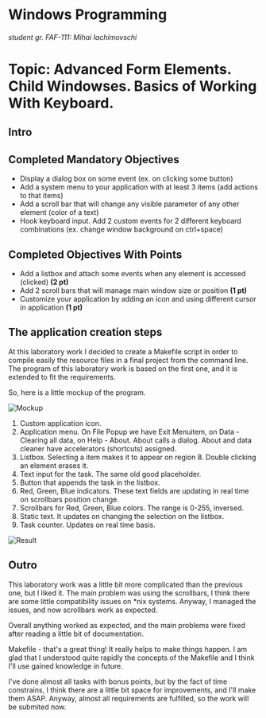 # Windows Programming
###### student gr. FAF-111: Mihai Iachimovschi

# Topic: Advanced Form Elements. Child Windowses. Basics of Working With Keyboard.
## Intro

## Completed Mandatory Objectives
* Display a dialog box on some event (ex. on clicking some button)
* Add a system menu to your application with at least 3 items (add actions to that items)
* Add a scroll bar that will change any visible parameter of any other element (color of a text)
* Hook keyboard input. Add 2 custom events for 2 different keyboard combinations (ex. change window background on ctrl+space)

## Completed Objectives With Points
* Add a listbox and attach some events when any element is accessed (clicked) **(2 pt)**
* Add 2 scroll bars that will manage main window size or position **(1 pt)**
* Customize your application by adding an icon and using different cursor in application **(1 pt)**

## The application creation steps
At this laboratory work I decided to create a Makefile script in order to compile easily the resource files in a final project from the command line.
The program of this laboratory work is based on the first one, and it is extended to fit the requirements.

So, here is a little mockup of the program.

![Mockup](https://raw.github.com/TUM-FAF/WP-FAF-111-Iachimovschi-Mihai/master/Lab%232/pics/mockup.png)

1. Custom application icon.
2. Application menu. On File Popup we have Exit Menuitem, on Data - Clearing all data, on Help - About. About calls a dialog. About and data cleaner have accelerators (shortcuts) assigned.
3. Listbox. Selecting a item makes it to appear on region 8. Double clicking an element erases it.
4. Text input for the task. The same old good placeholder.
5. Button that appends the task in the listbox.
6. Red, Green, Blue indicators. These text fields are updating in real time on scrollbars position change.
7. Scrollbars for Red, Green, Blue colors. The range is 0-255, inversed.
8. Static text. It updates on changing the selection on the listbox.
9. Task counter. Updates on real time basis.

![Result](https://raw.github.com/TUM-FAF/WP-FAF-111-Iachimovschi-Mihai/master/Lab%232/pics/screenshot.png)

## Outro
This laboratory work was a little bit more complicated than the previous one, but I liked it. The main problem was using the scrollbars, I think there are some little compatibility issues on \*nix systems. Anyway, I managed the issues, and now scrollbars work as expected.

Overall anything worked as expected, and the main problems were fixed after reading a little bit of documentation.

Makefile - that's a great thing! It really helps to make things happen. I am glad that I understood quite rapidly the concepts of the Makefile and I think I'll use gained knowledge in future.

I've done almost all tasks with bonus points, but by the fact of time constrains, I think there are a little bit space for improvements, and I'll make them ASAP. Anyway, almost all requirements are fulfilled, so the work will be submited now.

